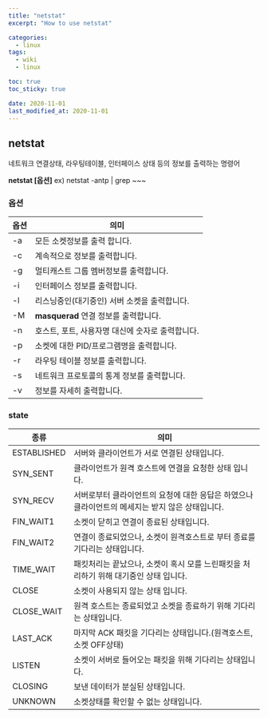 ```yaml
---
title: "netstat"
excerpt: "How to use netstat"

categories:
  - linux
tags:
  - wiki
  - linux

toc: true
toc_sticky: true

date: 2020-11-01
last_modified_at: 2020-11-01
---
```


## netstat

네트워크 연결상태, 라우팅테이블, 인터페이스 상태 등의 정보를 출력하는 명령어

**netstat [옵션]**
ex) netstat -antp | grep ~~~



### 옵션

| 옵션 | 의미                                             |
| ---- | ------------------------------------------------ |
| -a   | 모든 소켓정보를 출력 합니다.                     |
| -c   | 계속적으로 정보를 출력합니다.                    |
| -g   | 멀티캐스트 그룹 멤버정보를 출력합니다.           |
| -i   | 인터페이스 정보를 출력합니다.                    |
| -l   | 리스닝중인(대기중인) 서버 소켓을 출력합니다.     |
| -M   | **masquerad** 연결 정보를 출력합니다.            |
| -n   | 호스트, 포트, 사용자명 대신에 숫자로 출력합니다. |
| -p   | 소켓에 대한 PID/프로그램명을 출력합니다.         |
| -r   | 라우팅 테이블 정보를 출력합니다.                 |
| -s   | 네트워크 프로토콜의 통계 정보를 출력합니다.      |
| -v   | 정보를 자세히 출력합니다.                        |



### state

| 종류        | 의미                                                         |
| ----------- | ------------------------------------------------------------ |
| ESTABLISHED | 서버와 클라이언트가 서로 연결된 상태입니다.                  |
| SYN_SENT    | 클라이언트가 원격 호스트에 연결을 요청한 상태 입니다.        |
| SYN_RECV    | 서버로부터 클라이언트의 요청에 대한 응답은 하였으나 클라이언트의 메세지는 받지 않은 상태입니다. |
| FIN_WAIT1   | 소켓이 닫히고 연결이 종료된 상태입니다.                      |
| FIN_WAIT2   | 연결이 종료되었으나, 소켓이 원격호스트로 부터 종료를 기다리는 상태입니다. |
| TIME_WAIT   | 패킷처리는 끝났으나, 소켓이 혹시 모를 느린패킷을 처리하기 위해 대기중인 상태 입니다. |
| CLOSE       | 소켓이 사용되지 않는 상태 입니다.                            |
| CLOSE_WAIT  | 원격 호스트는 종료되었고 소켓을 종료하기 위해 기다리는 상태입니다. |
| LAST_ACK    | 마지막 ACK 패킷을 기다리는 상태입니다.(원격호스트, 소켓 OFF상태) |
| LISTEN      | 소켓이 서버로 들어오는 패킷을 위해 기다리는 상태입니다.      |
| CLOSING     | 보낸 데이터가 분실된 상태입니다.                             |
| UNKNOWN     | 소켓상태를 확인할 수 없는 상태입니다.                        |

